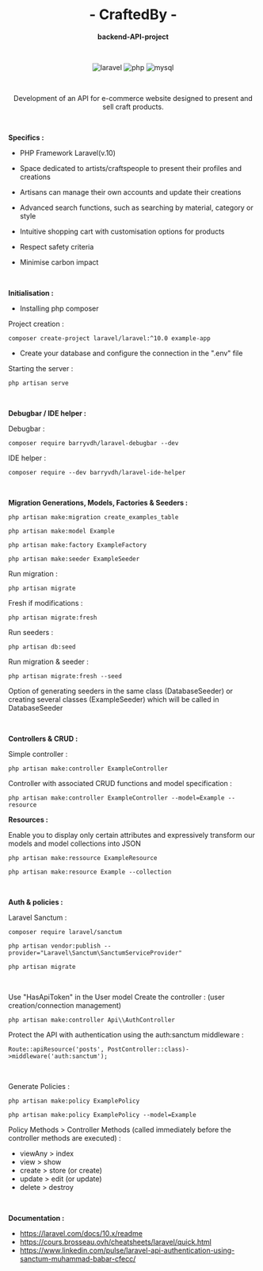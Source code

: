 <text align="center">

# - CraftedBy -
**backend-API-project**

<br/>

<p align="center">
<img src="https://img.shields.io/badge/Laravel-FF2D20?style=for-the-badge&logo=laravel&logoColor=white" alt="laravel">
<img src="https://img.shields.io/badge/PHP-777BB4?style=for-the-badge&logo=php&logoColor=white" alt="php">
<img src="https://img.shields.io/badge/MySQL-005C84?style=for-the-badge&logo=mysql&logoColor=white" alt="mysql">
</p>
<br/>

Development of an API for e-commerce website designed to present and sell craft products.

</text>

<br/>

**Specifics :**
- PHP Framework Laravel(v.10)
- Space dedicated to artists/craftspeople to present their profiles and creations
- Artisans can manage their own accounts and update their creations
- Advanced search functions, such as searching by material, category or style
- Intuitive shopping cart with customisation options for products

- Respect safety criteria
- Minimise carbon impact

<br/>

**Initialisation :** 

- Installing php composer

Project creation : 
````
composer create-project laravel/laravel:^10.0 example-app
````
- Create your database and configure the connection in the ".env" file

Starting the server  : 
````
php artisan serve
````
<br/>

**Debugbar / IDE helper :** 

Debugbar :
```` 
composer require barryvdh/laravel-debugbar --dev
````
IDE helper :
```` 
composer require --dev barryvdh/laravel-ide-helper
````
<br/>

**Migration Generations, Models, Factories & Seeders :** 

````
php artisan make:migration create_examples_table
````
````
php artisan make:model Example
````
````
php artisan make:factory ExampleFactory
````
````
php artisan make:seeder ExampleSeeder
````
Run migration : 
````
php artisan migrate
````
Fresh if modifications : 
````
php artisan migrate:fresh
````
Run seeders : 
````
php artisan db:seed
````
Run migration & seeder : 
````
php artisan migrate:fresh --seed
````
Option of generating seeders in the same class (DatabaseSeeder) or creating several classes (ExampleSeeder)
which will be called in DatabaseSeeder

<br/>

**Controllers & CRUD :** 

Simple controller :
````
php artisan make:controller ExampleController
````
Controller with associated CRUD functions and model specification :
````
php artisan make:controller ExampleController --model=Example --resource
````

**Resources :** 

Enable you to display only certain attributes and expressively transform
our models and model collections into JSON
````
php artisan make:ressource ExampleResource 
````
````
php artisan make:resource Example --collection 
````
<br/>

**Auth & policies :** 

Laravel Sanctum : 
````
composer require laravel/sanctum 
````
````
php artisan vendor:publish --provider="Laravel\Sanctum\SanctumServiceProvider"
````
````
php artisan migrate 
````

<br/>

Use "HasApiToken" in the User model
Create the controller : (user creation/connection management)
````
php artisan make:controller Api\\AuthController
````
Protect the API with authentication using the auth:sanctum middleware :
````
Route::apiResource('posts', PostController::class)->middleware('auth:sanctum');
````
<br/>

Generate Policies :
````
php artisan make:policy ExamplePolicy 
````
````
php artisan make:policy ExamplePolicy --model=Example  
````
Policy Methods > Controller Methods (called immediately before the controller methods are executed) :
- viewAny > index
- view > show
- create > store (or create)
- update > edit (or update)
- delete > destroy

<br/>

**Documentation :** 

- https://laravel.com/docs/10.x/readme 
- https://cours.brosseau.ovh/cheatsheets/laravel/quick.html
- https://www.linkedin.com/pulse/laravel-api-authentication-using-sanctum-muhammad-babar-cfecc/

